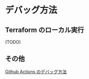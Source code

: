 # デバッグ方法

## Terraform のローカル実行

(TODO)

## その他

[Github Actions のデバッグ方法](../../debug/github/README.md)

